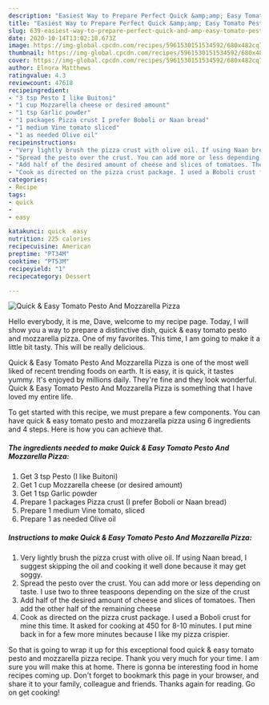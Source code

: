 ```yaml
---
description: "Easiest Way to Prepare Perfect Quick &amp;amp; Easy Tomato Pesto And Mozzarella Pizza"
title: "Easiest Way to Prepare Perfect Quick &amp;amp; Easy Tomato Pesto And Mozzarella Pizza"
slug: 639-easiest-way-to-prepare-perfect-quick-and-amp-easy-tomato-pesto-and-mozzarella-pizza
date: 2020-10-14T13:02:18.673Z
image: https://img-global.cpcdn.com/recipes/5961530151534592/680x482cq70/quick-easy-tomato-pesto-and-mozzarella-pizza-recipe-main-photo.jpg
thumbnail: https://img-global.cpcdn.com/recipes/5961530151534592/680x482cq70/quick-easy-tomato-pesto-and-mozzarella-pizza-recipe-main-photo.jpg
cover: https://img-global.cpcdn.com/recipes/5961530151534592/680x482cq70/quick-easy-tomato-pesto-and-mozzarella-pizza-recipe-main-photo.jpg
author: Elnora Matthews
ratingvalue: 4.3
reviewcount: 47618
recipeingredient:
- "3 tsp Pesto I like Buitoni"
- "1 cup Mozzarella cheese or desired amount"
- "1 tsp Garlic powder"
- "1 packages Pizza crust I prefer Boboli or Naan bread"
- "1 medium Vine tomato sliced"
- "1 as needed Olive oil"
recipeinstructions:
- "Very lightly brush the pizza crust with olive oil. If using Naan bread, I suggest skipping the oil and cooking it well done because it may get soggy."
- "Spread the pesto over the crust. You can add more or less depending on taste. I use two to three teaspoons depending on the size of the crust"
- "Add half of the desired amount of cheese and slices of tomatoes. Then add the other half of the remaining cheese"
- "Cook as directed on the pizza crust package. I used a Boboli crust for mine this time. It asked for cooking at 450 for 8-10 minutes. I put mine back in for a few more minutes because I like my pizza crispier."
categories:
- Recipe
tags:
- quick
- 
- easy

katakunci: quick  easy 
nutrition: 225 calories
recipecuisine: American
preptime: "PT34M"
cooktime: "PT53M"
recipeyield: "1"
recipecategory: Dessert

---
```



![Quick &amp; Easy Tomato Pesto And Mozzarella Pizza](https://img-global.cpcdn.com/recipes/5961530151534592/680x482cq70/quick-easy-tomato-pesto-and-mozzarella-pizza-recipe-main-photo.jpg)

Hello everybody, it is me, Dave, welcome to my recipe page. Today, I will show you a way to prepare a distinctive dish, quick &amp; easy tomato pesto and mozzarella pizza. One of my favorites. This time, I am going to make it a little bit tasty. This will be really delicious.



Quick &amp; Easy Tomato Pesto And Mozzarella Pizza is one of the most well liked of recent trending foods on earth. It is easy, it is quick, it tastes yummy. It's enjoyed by millions daily. They're fine and they look wonderful. Quick &amp; Easy Tomato Pesto And Mozzarella Pizza is something that I have loved my entire life.


To get started with this recipe, we must prepare a few components. You can have quick &amp; easy tomato pesto and mozzarella pizza using 6 ingredients and 4 steps. Here is how you can achieve that.

<!--inarticleads1-->

##### The ingredients needed to make Quick &amp; Easy Tomato Pesto And Mozzarella Pizza:

1. Get 3 tsp Pesto (I like Buitoni)
1. Get 1 cup Mozzarella cheese (or desired amount)
1. Get 1 tsp Garlic powder
1. Prepare 1 packages Pizza crust (I prefer Boboli or Naan bread)
1. Prepare 1 medium Vine tomato, sliced
1. Prepare 1 as needed Olive oil




<!--inarticleads2-->

##### Instructions to make Quick &amp; Easy Tomato Pesto And Mozzarella Pizza:

1. Very lightly brush the pizza crust with olive oil. If using Naan bread, I suggest skipping the oil and cooking it well done because it may get soggy.
1. Spread the pesto over the crust. You can add more or less depending on taste. I use two to three teaspoons depending on the size of the crust
1. Add half of the desired amount of cheese and slices of tomatoes. Then add the other half of the remaining cheese
1. Cook as directed on the pizza crust package. I used a Boboli crust for mine this time. It asked for cooking at 450 for 8-10 minutes. I put mine back in for a few more minutes because I like my pizza crispier.




So that is going to wrap it up for this exceptional food quick &amp; easy tomato pesto and mozzarella pizza recipe. Thank you very much for your time. I am sure you will make this at home. There is gonna be interesting food in home recipes coming up. Don't forget to bookmark this page in your browser, and share it to your family, colleague and friends. Thanks again for reading. Go on get cooking!
